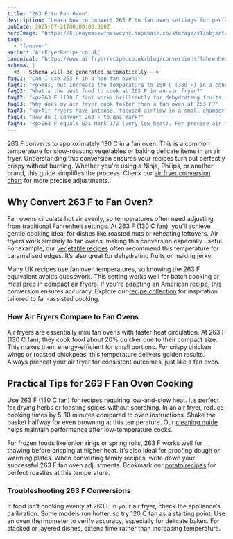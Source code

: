 ```yaml
---
title: "263 F to Fan Oven"
description: "Learn how to convert 263 F to fan oven settings for perfect air fryer cooking. Includes temperature charts and practical tips for UK kitchens."
pubDate: 2025-07-21T00:00:00.000Z
heroImage: "https://klueoymssxwfnxsvcyhv.supabase.co/storage/v1/object/public/Shmucket/263-f-to-fan-oven.png"
tags:
  - "fanoven"
author: "AirFryerRecipe.co.uk"
canonical: "https://www.airfryerrecipe.co.uk/blog/conversions/fahrenheit-to-fan-oven/263-f-to-fan-oven"
schema: |
  <!-- Schema will be generated automatically -->
faqQ1: "Can I use 263 F in a non-fan oven?"
faqA1: "<p>Yes, but increase the temperature to 150 C (300 F) in a conventional oven. Fan ovens circulate heat more efficiently, so non-fan settings require higher temperatures for similar results. Always monitor cooking progress closely.</p>"
faqQ2: "What’s the best food to cook at 263 F in an air fryer?"
faqA2: "<p>263 F (130 C fan) works brilliantly for dehydrating fruits, slow-roasting garlic, or toasting nuts. It’s also ideal for reheating delicate pastries without drying them out. Try it with our <a href=https://www.airfryerrecipe.co.uk/recipe-category/dessert>dessert recipes</a> for gentle warming.</p>"
faqQ3: "Why does my air fryer cook faster than a fan oven at 263 F?"
faqA3: "<p>Air fryers have intense, focused airflow in a small chamber, speeding up cooking times. At 263 F (130 C fan), expect results 15-20% quicker than a full-sized fan oven. Reduce recipe times and check food frequently.</p>"
faqQ4: "How do I convert 263 F to gas mark?"
faqA4: "<p>263 F equals Gas Mark 1/2 (very low heat). For precise air fryer cooking, we recommend sticking with fan oven conversions, as gas marks offer less control for modern appliances.</p>"
---
```

<p>263 F converts to approximately 130 C in a fan oven. This is a common temperature for slow-roasting vegetables or baking delicate items in an air fryer. Understanding this conversion ensures your recipes turn out perfectly crispy without burning. Whether you're using a Ninja, Philips, or another brand, this guide simplifies the process. Check our <a href=https://www.airfryerrecipe.co.uk/air-fryer-conversion-chart>air fryer conversion chart</a> for more precise adjustments.</p>

<h2>Why Convert 263 F to Fan Oven?</h2>
<p>Fan ovens circulate hot air evenly, so temperatures often need adjusting from traditional Fahrenheit settings. At 263 F (130 C fan), you’ll achieve gentle cooking ideal for dishes like roasted nuts or reheating leftovers. Air fryers work similarly to fan ovens, making this conversion especially useful. For example, our <a href=https://www.airfryerrecipe.co.uk/recipe-category/vegetables>vegetable recipes</a> often recommend this temperature for caramelised edges. It’s also great for dehydrating fruits or making jerky.</p>

<p>Many UK recipes use fan oven temperatures, so knowing the 263 F equivalent avoids guesswork. This setting works well for batch cooking or meal prep in compact air fryers. If you’re adapting an American recipe, this conversion ensures accuracy. Explore our <a href=https://www.airfryerrecipe.co.uk/recipes>recipe collection</a> for inspiration tailored to fan-assisted cooking.</p>

<h3>How Air Fryers Compare to Fan Ovens</h3>
<p>Air fryers are essentially mini fan ovens with faster heat circulation. At 263 F (130 C fan), they cook food about 20% quicker due to their compact size. This makes them energy-efficient for small portions. For crispy chicken wings or roasted chickpeas, this temperature delivers golden results. Always preheat your air fryer for consistent outcomes, just like a fan oven.</p>

<h2>Practical Tips for 263 F Fan Oven Cooking</h2>
<p>Use 263 F (130 C fan) for recipes requiring low-and-slow heat. It’s perfect for drying herbs or toasting spices without scorching. In an air fryer, reduce cooking times by 5-10 minutes compared to oven instructions. Shake the basket halfway for even browning at this temperature. Our <a href=https://www.airfryerrecipe.co.uk/air-fryer-cleaner>cleaning guide</a> helps maintain performance after low-temperature cooks.</p>

<p>For frozen foods like onion rings or spring rolls, 263 F works well for thawing before crisping at higher heat. It’s also ideal for proofing dough or warming plates. When converting family recipes, write down your successful 263 F fan oven adjustments. Bookmark our <a href=https://www.airfryerrecipe.co.uk/recipe-category/potatoes>potato recipes</a> for perfect roasties at this temperature.</p>

<h3>Troubleshooting 263 F Conversions</h3>
<p>If food isn’t cooking evenly at 263 F in your air fryer, check the appliance’s calibration. Some models run hotter, so try 120 C fan as a starting point. Use an oven thermometer to verify accuracy, especially for delicate bakes. For stacked or layered dishes, extend time rather than increasing temperature.</p>

